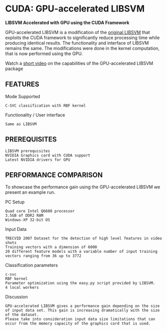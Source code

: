 CUDA: GPU-accelerated LIBSVM
====
**LIBSVM Accelerated with GPU using the CUDA Framework**

GPU-accelerated LIBSVM is a modification of the [original LIBSVM](http://www.csie.ntu.edu.tw/~cjlin/libsvm/) that exploits the CUDA framework to significantly reduce processing time while producing identical results. The functionality and interface of LIBSVM remains the same. The modifications were done in the kernel computation, that is now performed using the GPU.

Watch a [short video](http://www.youtube.com/watch?v=Fl99tQQd55U) on the capabilities of the GPU-accelerated LIBSVM package

FEATURES
----

Mode Supported

    C-SVC classification with RBF kernel

Functionality / User interface

    Same as LIBSVM

PREREQUISITES
----
    LIBSVM prerequisites
    NVIDIA Graphics card with CUDA support
    Latest NVIDIA drivers for GPU

PERFORMANCE COMPARISON
----
To showcase the performance gain using the GPU-accelerated LIBSVM we present an example run.

PC Setup

    Quad core Intel Q6600 processor
    3.5GB of DDR2 RAM
    Windows-XP 32-bit OS

Input Data

    TRECVID 2007 Dataset for the detection of high level features in video shots
    Training vectors with a dimension of 6000
    20 different feature models with a variable number of input training vectors ranging from 36 up to 3772

Classification parameters

    c-svc
    RBF kernel
    Parameter optimization using the easy.py script provided by LIBSVM.
    4 local workers
    
Discussion

    GPU-accelerated LIBSVM gives a performance gain depending on the size of input data set. This gain is increasing dramatically with the size of the dataset.
    Please take into consideration input data size limitations that can occur from the memory capacity of the graphics card that is used.    
